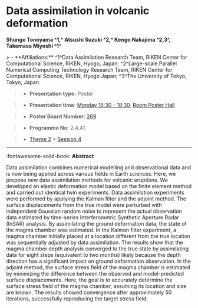 # Data assimilation in volcanic deformation

**Shungo Tonoyama ^1,^ Atsushi Suzuki ^2,^ Kengo Nakajima ^2,3^, Takemasa Miyoshi ^1^**

<!-- more -->> - **Affiliations:** ^1^Data Assimilation Research Team, RIKEN Center for Computational Science, RIKEN, Hyogo, Japan; ^2^Large-scale Parallel Numerical Computing Technology Research Team, RIKEN Center for Computational Science, RIKEN, Hyogo Japan; ^3^The University of Tokyo, Tokyo, Japan 

> - **Presentation type:** Poster

> - **Presentation time:** [Monday 16:30 - 18:30](../sessions_comparison.md#__tabbed_1_6), [Room Poster Hall](../maps_venue.md#__tabbed_1_1)

> - **Poster Board Number:** [269](../map_poster_boards.md#monday)

> - **Programme No:** 2.4.41

> - [Theme 2](../theme2.md) > [Session 4](../sessions/session-2-4.md)

--- 

:fontawesome-solid-book: **Abstract**

Data assimilation combines numerical modelling and observational data and is now being applied across various fields in Earth sciences. Here, we propose new data assimilation methods for volcanic eruptions. We developed an elastic deformation model based on the finite element method and carried out identical twin experiments. Data assimilation experiments were performed by applying the Kalman filter and the adjoint method. The surface displacements from the true model were perturbed with independent Gaussian random noise to represent the actual observation data estimated by time-series Interferometric Synthetic Aperture Radar (InSAR) analysis. By assimilating the ground deformation data, the state of the magma chamber was estimated.
In the Kalman filter experiment, a magma chamber initially placed at a location different from the true location was sequentially adjusted by data assimilation. The results show that the magma chamber depth analysis converged to the true state by assimilating data for eight steps (equivalent to two months) likely because the depth direction has a significant impact on ground deformation observation.
In the adjoint method, the surface stress field of the magma chamber is estimated by minimizing the difference between the observed and model-predicted surface displacements. Here, the goal is to accurately determine the surface stress field of the magma chamber, assuming its location and size are known. The results showed convergence after approximately 50 iterations, successfully reproducing the target stress field.

